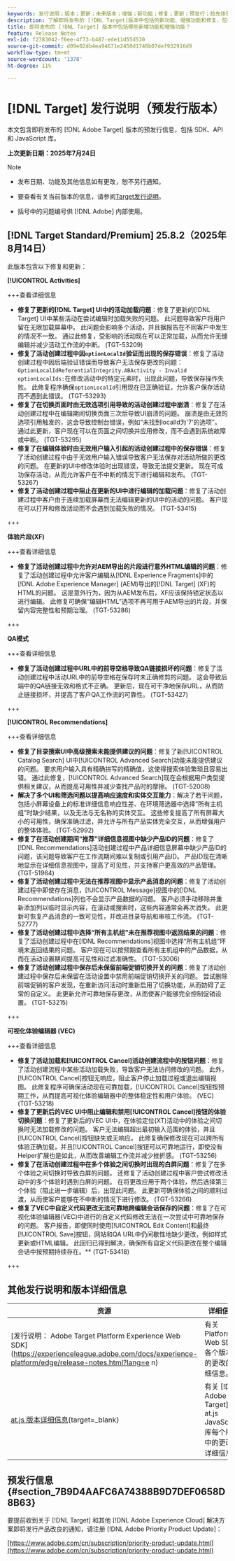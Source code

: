 ```yaml
---
keywords: 发行说明；版本；更新；未来版本；增强；新功能；修复；更新；预发行；抢先体验
description: 了解即将发布的 [!DNL Target]版本中包括的新功能、增强功能和修复，包括 SDK、API 和 JavaScript 库。
title: 即将发布的 [!DNL Target] 版本中包括哪些新增功能和增强功能？
feature: Release Notes
exl-id: f2783042-f6ee-4f73-b487-ede11d55d530
source-git-commit: d09e02db4ea94671e2450d1748b07def932916d9
workflow-type: tm+mt
source-wordcount: '1378'
ht-degree: 11%

---
```


# [!DNL Target] 发行说明（预发行版本）

本文包含即将发布的 [!DNL Adobe Target] 版本的预发行信息，包括 SDK、API 和 JavaScript 库。

**上次更新日期：2025年7月24日**

>[!NOTE]
>
>* 发布日期、功能及其他信息如有更改，恕不另行通知。
>
>* 要查看有关当前版本的信息，请参阅[Target发行说明](release-notes.md)。
>
>* 括号中的问题编号供 [!DNL Adobe] 内部使用。

## [!DNL Target Standard/Premium] 25.8.2（2025年8月14日）

此版本包含以下修复和更新：

**[!UICONTROL Activities]**

+++查看详细信息
* **修复了更新的[!DNL Target] UI中的活动加载问题**：修复了更新的[!DNL Target] UI中某些活动在尝试编辑时加载失败的问题。 此问题导致客户将用户留在无限加载屏幕中。 此问题会影响多个活动，并且据报告在不同客户中发生的情况不一致。 通过此修复，受影响的活动现在可以正常加载，从而允许无缝编辑并减少活动工作流的中断。 (TGT-53209)
* **修复了活动创建过程中因`optionLocalId`验证而出现的保存错误**：修复了活动创建过程中因后端验证错误而导致客户无法保存更改的问题： `OptionLocalIdReferentialIntegrity.ABActivity - Invalid optionLocalIds:`在修改活动中的特定元素时，出现此问题，导致保存操作失败。 此修复程序确保`optionLocalId`引用现在已正确验证，允许客户保存活动而不遇到此错误。 (TGT-53293)
* **修复了在切换页面时由无效选项引用导致的活动创建过程中崩溃**：修复了在活动创建过程中在编辑期间切换页面三次后导致UI崩溃的问题。 崩溃是由无效的选项引用触发的，这会导致控制台错误，例如“未找到localId为&#39;7&#39;的选项”。 通过此更新，客户现在可以在页面之间切换并应用修改，而不会遇到系统故障或中断。 (TGT-53295)
* **修复了在编辑体验时由无效用户输入引起的活动创建过程中的保存错误**：修复了活动创建过程中由于无效用户输入错误导致客户无法保存对活动所做的更改的问题。 在更新的UI中修改体验时出现错误，导致无法提交更新。 现在可成功保存活动，从而允许客户在不中断的情况下进行编辑和发布。 (TGT-53267)
* **修复了活动创建过程中阻止在更新的UI中进行编辑的加载问题**：修复了活动创建过程中客户由于连续加载屏幕而无法编辑更新的UI中的活动的问题。 客户现在可以打开和修改活动而不会遇到加载失败的情况。 (TGT-53415)

+++

**体验片段(XF)**

+++查看详细信息
* **修复了活动创建过程中允许对AEM导出的片段进行意外HTML编辑的问题**：修复了活动创建过程中允许客户编辑从[!DNL Experience Fragments]中的[!DNL Adobe Experience Manager] (AEM)导出的[!DNL Target] (XF)的HTML的问题。 这是意外行为，因为从AEM发布后，XF应该保持锁定状态以进行编辑。 此修复可确保“编辑HTML”选项不再可用于AEM导出的片段，并保留内容完整性和预期治理。 (TGT-53286)

+++

**QA模式**

+++查看详细信息
* **修复了活动创建过程中URL中的前导空格导致QA链接损坏的问题**：修复了活动创建过程中活动URL中的前导空格在保存时未正确修剪的问题。 这会导致后端中的QA链接无效和格式不正确。 更新后，现在可干净地保存URL，从而防止链接损坏，并提高了客户QA工作流的可靠性。 (TGT-53427)

+++

**[!UICONTROL Recommendations]**

+++查看详细信息
* **修复了目录搜索UI中高级搜索未能提供建议的问题**：修复了新[!UICONTROL Catalog Search] UI中[!UICONTROL Advanced Search]功能未能提供建议的问题。 要求用户输入具有精确拼写的精确值，这使得搜索体验繁琐且容易出错。 通过此修复，[!UICONTROL Advanced Search]现在会根据用户类型提供相关建议，从而提高可用性并减少查找产品时的摩擦。 (TGT-52008)
* **解决了多个UI和筛选问题以提高响应速度和实体交互能力**：解决了若干问题，包括小屏幕设备上的标准详细信息响应性差、在环境筛选器中选择“所有主机组”时缺少结果，以及无法与无名称的实体交互。 这些修复提高了所有屏幕大小的可用性，确保准确过滤，并允许与所有产品实体完全交互，从而增强用户的整体体验。 (TGT-52992)
* **修复了在活动创建期间“推荐”详细信息视图中缺少产品ID的问题**：修复了[!DNL Recommendations]活动创建过程中产品详细信息屏幕中缺少产品ID的问题，该问题导致客户在工作流期间难以复制或引用产品ID。 产品ID现在清晰地显示在详细信息视图中，提高了可见性，并支持客户更高效的产品管理。 (TGT-51964)
* **修复了活动创建过程中无法在推荐视图中显示产品消息的问题**：修复了活动创建过程中即使存在消息，[!UICONTROL Message]视图中的[!DNL Recommendations]列也不会显示产品数据的问题。 客户必须手动移除并重新添加列以临时显示内容，在滚动或搜索时，这些内容通常会再次消失。 此更新可恢复产品消息的一致可见性，并改进目录导航和审核工作流。 (TGT-52777)
* **修复了活动创建过程中选择“所有主机组”未在推荐视图中返回结果的问题**：修复了活动创建过程中在[!DNL Recommendations]视图中选择“所有主机组”环境未返回结果的问题。 客户现在可以按预期查看所有主机组中的产品数据，从而在活动设置期间提高可见性和过滤准确性。 (TGT-53006)
* **修复了活动创建过程中保存后未保留前端促销切换开关的问题**：修复了活动创建过程中保存后未保留在活动设置中禁用前端促销切换开关的问题。 尝试删除前端促销的客户发现，在重新访问活动时重新启用了切换功能，从而妨碍了正常的自定义。 此更新允许可靠地保存更改，从而使客户能够完全控制促销设置。 (TGT-53215)

+++

**可视化体验编辑器 (VEC)**

+++查看详细信息
* **修复了活动加载和[!UICONTROL Cancel]活动创建流程中的按钮问题**：修复了活动创建流程中某些活动加载失败，导致客户无法访问修改的问题。 此外，[!UICONTROL Cancel]按钮无响应，阻止客户停止加载过程或退出编辑视图。 此修复程序可确保活动现在可靠加载，[!UICONTROL Cancel]按钮按预期工作，从而提高可视化体验编辑器中的整体稳定性和用户体验。 (VEC)(TGT-53218)
* **修复了更新后的VEC UI中阻止编辑和禁用[!UICONTROL Cancel]按钮的体验切换问题**：修复了更新后的VEC UI中，在体验定位(XT)活动中的体验之间切换时无法加载修改的问题。 客户无法编辑超出最初输入范围的体验，并且[!UICONTROL Cancel]按钮缺失或无响应。 此修复确保修改现在可以跨所有体验正确加载，并且[!UICONTROL Cancel]按钮可以可靠地运行，即使没有Helper扩展也是如此，从而改善编辑工作流并减少挫折感。 (TGT-53256)
* **修复了在活动创建过程中在多个体验之间切换时出现的白屏问题**：修复了在多个体验之间切换时导致白屏的问题。 还修复了活动创建过程中客户尝试修改活动中的多个体验时遇到白屏的问题。 在将更改应用于两个体验，然后选择第三个体验（阻止进一步编辑）后，出现此问题。 此更新可确保体验之间的顺利过渡，从而使客户能够在不中断的情况下进行修改。 (TGT-53266)
* **修复了VEC中自定义代码更改无法可靠地跨编辑会话保存的问题**：修复了在可视化体验编辑器(VEC)中进行的自定义代码修改无法在一次尝试中可靠地保存的问题。 客户报告，即使同时使用[!UICONTROL Edit Content]和最终[!UICONTROL Save]按钮，网站和QA URL中仍间歇性地缺少更改，例如样式更新或HTML编辑。 此回归已得到解决，确保所有自定义代码更改在整个编辑会话中按预期持续存在。** (TGT-53418)

+++

## 其他发行说明和版本详细信息

| 资源 | 详细信息 |
|--- |--- |
| [发行说明： Adobe Target Platform Experience Web SDK]&#x200B;(https://experienceleague.adobe.com/docs/experience-platform/edge/release-notes.html?lang=e n) | 有关 Platform Web SDK 各个版本中的更改的详细信息。 |
| [at.js 版本详细信息](https://experienceleague.adobe.com/docs/target-dev/developer/client-side/at-js-implementation/target-atjs-versions.html){target=_blank} | 有关 [!DNL Adobe Target] at.js JavaScript 库每个版本中的更改的详细信息。 |

## 预发行信息 {#section_7B9D4AAFC6A74388B9D7DEF0658D8B63}

要提前收到关于 [!DNL Target] 和其他 [!DNL Adobe Experience Cloud] 解决方案即将发行产品改良的通知，请注册 [!DNL Adobe Priority Product Update]：

[https://www.adobe.com/cn/subscription/priority-product-update.html](https://www.adobe.com/cn/subscription/priority-product-update.html)
